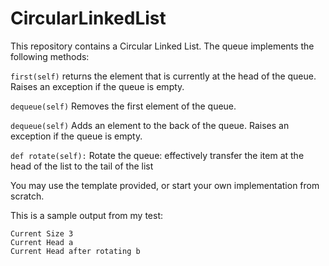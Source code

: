 # CircularLinkedList

This repository contains a Circular Linked List. 
The queue implements the following methods:

```first(self)```
returns the element that is currently at the head of the queue. Raises an exception if the queue is empty.

```dequeue(self)```
Removes the first element of the queue.

```dequeue(self)```
Adds an element to the back of the queue. Raises an exception if the queue is empty.

```def rotate(self):```
Rotate the queue: effectively transfer the item at the head of the list to the tail of the list

You may use the template provided, or start your own implementation from scratch.

This is a sample output from my test:

```Starting Size 0
Current Size 3
Current Head a
Current Head after rotating b
```
